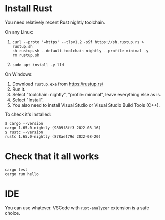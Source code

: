 # Install Rust

You need relatively recent Rust nightly toolchain.

On any Linux:

1. ```
   curl --proto '=https' --tlsv1.2 -sSf https://sh.rustup.rs > rustup.sh
   sh rustup.sh --default-toolchain nightly --profile minimal -y
   rm rustup.sh
   ```
2. ```
   sudo apt install -y lld
   ```

On Windows:

1. Download `rustup.exe` from https://rustup.rs/
2. Run it.
3. Select "toolchain: nightly", "profile: minimal", leave everything else as is.
4. Select "Install".
5. You also need to install Visual Studio or Visual Studio Build Tools (C++).

To check it's installed:

```
$ cargo --version
cargo 1.65.0-nightly (9809f8ff3 2022-08-16)
$ rustc --version
rustc 1.65.0-nightly (878aef79d 2022-08-20)
```

# Check that it all works

```
cargo test
cargo run hello
```

# IDE

You can use whatever. VSCode with `rust-analyzer` extension is a safe choice.
